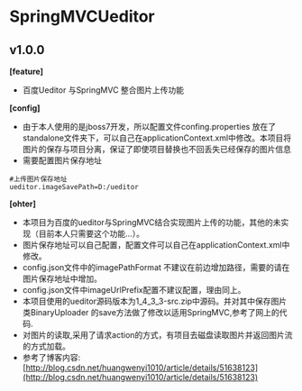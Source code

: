 # SpringMVCUeditor
v1.0.0
------
**[feature]**
* 百度Ueditor 与SpringMVC 整合图片上传功能

**[config]**
* 由于本人使用的是jboss7开发，所以配置文件confing.properties 放在了standalone文件夹下，可以自己在applicationContext.xml中修改。本项目将图片的保存与项目分离，保证了即使项目替换也不回丢失已经保存的图片信息
* 需要配置图片保存地址
```
#上传图片保存地址
ueditor.imageSavePath=D:/ueditor
```
**[ohter]**
* 本项目为百度的ueditor与SpringMVC结合实现图片上传的功能，其他的未实现（目前本人只需要这个功能...）。
* 图片保存地址可以自己配置，配置文件可以自己在applicationContext.xml中修改。
* config.json文件中的imagePathFormat 不建议在前边增加路径，需要的请在图片保存地址中增加。
* config.json文件中imageUrlPrefix配置不建议配置，理由同上。
* 本项目使用的ueditor源码版本为1_4_3_3-src.zip中源码。并对其中保存图片类BinaryUploader 的save方法做了修改以适用SpringMVC,参考了网上的代码.
* 对图片的读取,采用了请求action的方式，有项目去磁盘读取图片并返回图片流的方式加载。
* 参考了博客内容:[http://blog.csdn.net/huangwenyi1010/article/details/51638123](http://blog.csdn.net/huangwenyi1010/article/details/51638123)